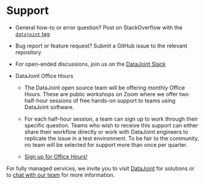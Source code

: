 # Support

+ General how-to or error question? Post on StackOverflow with the [`datajoint` tag](
     https://stackoverflow.com/questions/tagged/datajoint)

+ Bug report or feature request? Submit a GitHub issue to the relevant repository

+ For open-ended discussions, join us on the [DataJoint Slack](https://join.slack.com/t/datajoint/shared_invite/enQtMjkwNjQxMjI5MDk0LTQ3ZjFiZmNmNGVkYWFkYjgwYjdhNTBlZTBmMWEyZDc2NzZlYTBjOTNmYzYwOWRmOGFmN2MyYzU0OWQ0MWZiYTE)

+ DataJoint Office Hours
  + The DataJoint open source team will be offering monthly Office Hours.  These are
    public workshops on Zoom where we offer two half-hour sessions of free hands-on
    support to teams using DataJoint software.

  + For each half-hour session, a team can sign up to work through their specific
    question.  Teams who wish to receive this support can either share their workflow
    directly or work with DataJoint engineers to replicate the issue in a test
    environment.   To be fair to the community, no team will be selected for support
    more than once per quarter.

  + [Sign up for Office Hours!](https://docs.google.com/forms/d/e/1FAIpQLSeMhZtzQQWB47I8HfPcJ5_pFyMhZO284PLIblDfshe30dEuXw/viewform)

For fully managed services, we invite you to visit 
[DataJoint](https://www.datajoint.com) for solutions or to [chat with our team](./#hs-chat-open) for more information.
